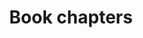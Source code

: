 ---
title: Book chapters
#type: landing
cms_exclude: true

# View.
view: citation

# Optional header image (relative to `static/media/` folder).
banner:
  caption: ''
  image: ''
---